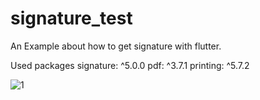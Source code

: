 # signature_test

An Example about how to get signature with flutter.

Used packages
  signature: ^5.0.0
  pdf: ^3.7.1
  printing: ^5.7.2

![1](https://user-images.githubusercontent.com/77580742/154755038-96a1b5e6-2149-4566-9c2c-24c591f1e691.gif)
